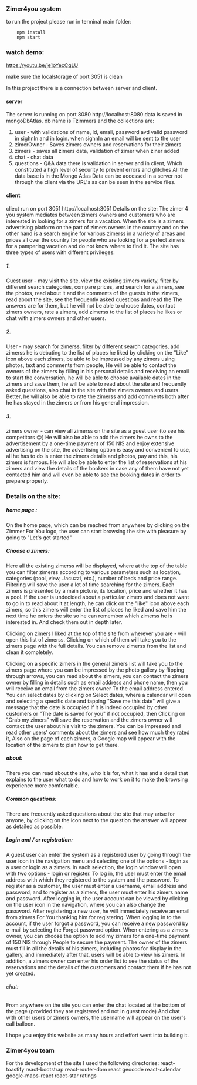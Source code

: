 ### Zimer4you system 


to run the project please run in terminal main folder:
```
    npm install
    npm start
```
### watch demo:
https://youtu.be/je1oYecCqLU

make sure the localstorage of port 3051 is clean
 
In this project there is a connection between server and client.
#### server
The server is running on port 8080
http://localhost:8080
data is saved in mongoDbAtlas. db name is Tzimmers and the collections are:
1. user - with validations of name, id, email, password avd valid password in sighnIn and in login.
    when sighnIn an email will be sent to the user
2. zimerOwner - Saves zimers owners and reservations for their zimers
3. zimers - saves all zimers data, validation of zimer when ziner added
4. chat - chat data
4. questions - Q&A data
there is validation in server and in client, Which constituted a high level of security to prevent errors and glitches
All the data base is in the Mongo Atlas
Data can be accessed in a server not through the client via the URL's as can be seen in the service files.

#### client
cliect run on port 3051
http://localhost:3051
Details on the site:
The zimer 4 you system mediates between zimers owners and customers who are interested in looking for a zimers for a vacation. When the site is a zimers advertising platform on the part of zimers owners in the country and on the other hand is a search engine for various zimerss in a variety of areas and prices all over the country for people who are looking for a perfect zimers for a pampering vacation and do not know where to find it.
The site has three types of users with different privileges:
##### 1.
 Guest user - may visit the site, view the existing zimers variety, filter by different search categories, compare prices, and search for a zimers, see the photos, read about it and the comments of the guests in the zimers, read about the site, see the frequently asked questions and read the The answers are for them, but he will not be able to choose dates, contact zimers owners, rate a zimers, add zimerss to the list of places he likes or chat with zimers owners and other users.
##### 2.
 User - may search for zimerss, filter by different search categories, add zimerss he is debating to the list of places he liked by clicking on the "Like" icon above each zimers, be able to be impressed by any zimers using photos, text and comments from people, He will be able to contact the owners of the zimers by filling in his personal details and receiving an email to start the conversation, he will be able to choose available dates in the zimers and save them, he will be able to read about the site and frequently asked questions, also chat in the site with the zimers owners and users. Better, he will also be able to rate the zimerss and add comments both after he has stayed in the zimers or from his general impression.

##### 3.
 zimers owner - can view all zimerss on the site as a guest user (to see his competitors 😊)
He will also be able to add the zimers he owns to the advertisement by a one-time payment of 150 NIS and enjoy extensive advertising on the site, the advertising option is easy and convenient to use, all he has to do is enter the zimers details and photos, pay and this, his zimers is famous.
He will also be able to enter the list of reservations at his zimers and view the details of the bookers in case any of them have not yet contacted him and will even be able to see the booking dates in order to prepare properly.


### Details on the site:
##### home page :
 On the home page, which can be reached from anywhere by clicking on the Zimmer For You logo, the user can start browsing the site with pleasure by going to "Let's get started"

##### Choose a zimers:
 Here all the existing zimerss will be displayed, where at the top of the table you can filter zimerss according to various parameters such as location, categories (pool, view, Jacuzzi, etc.), number of beds and price range. Filtering will save the user a lot of time searching for the zimers.
Each zimers is presented by a main picture, its location, price and whether it has a pool.
If the user is undecided about a particular zimers and does not want to go in to read about it at length, he can click on the "like" icon above each zimers, so this zimers will enter the list of places he liked and save him the next time he enters the site so he can remember which zimerss he is interested in.
And check them out in depth later.

Clicking on zimers I liked at the top of the site from wherever you are - will open this list of zimerss. Clicking on which of them will take you to the zimers page with the full details. You can remove zimerss from the list and clean it completely.

Clicking on a specific zimers in the general zimers list will take you to the zimers page where you can be impressed by the photo gallery by flipping through arrows, you can read about the zimers, you can contact the zimers owner by filling in details such as email address and phone name, then you will receive an email from the zimers owner To the email address entered.
You can select dates by clicking on Select dates, where a calendar will open and selecting a specific date and tapping "Save me this date" will give a message that the date is occupied if it is indeed occupied by other customers or "The date is saved for you" if not occupied, then Clicking on "Grab my zimers" will save the reservation and the zimers owner will contact the user about his visit to the zimers.
You can be impressed and read other users' comments about the zimers and see how much they rated it,
Also on the page of each zimers, a Google map will appear with the location of the zimers to plan how to get there.

##### about:
There you can read about the site, who it is for, what it has and a detail that explains to the user what to do and how to work on it to make the browsing experience more comfortable.

##### Common questions:
There are frequently asked questions about the site that may arise for anyone, by clicking on the icon next to the question the answer will appear as detailed as possible.

##### Login and / or registration:
A guest user can enter the system as a registered user by going through the user icon in the navigation menu and selecting one of the options - login as a user or login as a zimers. In each selection, the login window will open with two options - login or register.
To log in, the user must enter the email address with which they registered to the system and the password.
To register as a customer, the user must enter a username, email address and password, and to register as a zimers, the user must enter his zimers name and password.
After logging in, the user account can be viewed by clicking on the user icon in the navigation, where you can also change the password.
After registering a new user, he will immediately receive an email from zimers For You thanking him for registering.
When logging in to the account, if the user forgot a password, you can receive a new password by e-mail by selecting the Forgot password option.
When entering as a zimers owner, you can choose the option to add my zimers for a one-time payment of 150 NIS through People to secure the payment. The owner of the zimers must fill in all the details of his zimers, including photos for display in the gallery, and immediately after that, users will be able to view his zimers.
In addition, a zimers owner can enter his order list to see the status of the reservations and the details of the customers and contact them if he has not yet created.

###### chat:
From anywhere on the site you can enter the chat located at the bottom of the page (provided they are registered and not in guest mode)
And chat with other users or zimers owners, the username will appear on the user's call balloon.

I hope you enjoy this website as many hours and effort went into building it.
### Zimer4you team

For the development of the site I used the following directories:
        react-toastify
        react-bootstrap
        react-router-dom
        react geocode
        react-calendar
        google-maps-react
        react-star ratings
        
        


